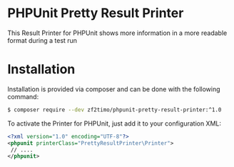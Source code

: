# PHPUnit Pretty Result Printer

This Result Printer for PHPUnit shows more information in a more readable format during a test run

# Installation

Installation is provided via composer and can be done with the following command:
```bash 
$ composer require --dev zf2timo/phpunit-pretty-result-printer:^1.0
```

To activate the Printer for PHPUnit, just add it to your configuration XML:
```xml
<?xml version="1.0" encoding="UTF-8"?>
<phpunit printerClass="PrettyResultPrinter\Printer">
 // ....
</phpunit>
```
